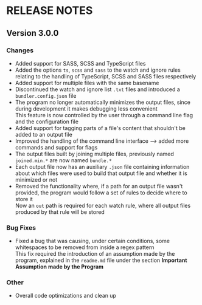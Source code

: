 # RELEASE NOTES  

## Version 3.0.0  

### Changes  

- Added support for SASS, SCSS and TypeScript files
- Added the options `ts`, `scss` and `sass` to the watch and ignore rules relating to the handling of TypeScript, SCSS and SASS files respectively
- Added support for multiple files with the same basename
- Discontinued the watch and ignore list `.txt` files and introduced a `bundler.config.json` file
- The program no longer automatically minimizes the output files, since during development it makes debugging less convenient  
This feature is now controlled by the user through a command line flag and the configuration file
- Added support for tagging parts of a file's content that shouldn't be added to an output file
- Improved the handling of the command line interface --> added more commands and support for flags
- The output files built by joining multiple files, previously named `joined.min.*` are now named `bundle.*`
- Each output file now has an auxiliary `.json` file containing information about which files were used to build that output file and whether it is minimized or not
- Removed the functionality where, if a path for an output file wasn't provided, the program would follow a set of rules to decide where to store it  
Now an `out` path is required for each watch rule, where all output files produced by that rule will be stored

### Bug Fixes  

- Fixed a bug that was causing, under certain conditions, some whitespaces to be removed from inside a regex pattern  
This fix required the introduction of an assumption made by the program, explained in the `readme.md` file under the section **Important Assumption made by the Program**

### Other  

- Overall code optimizations and clean up
